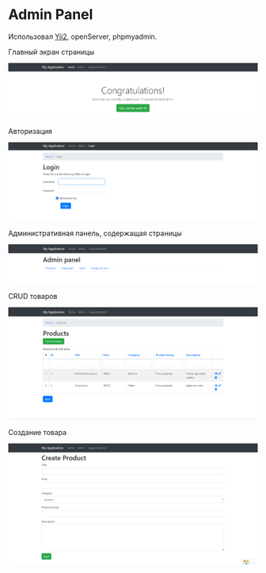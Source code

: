Admin Panel
==================

Использовал [Yii2](https://www.yiiframework.com/), openServer, phpmyadmin.

Главный экран страницы

![alt text](imgGit/Main_screen.png)

Авторизация

![alt text](imgGit/Auth_screen.png)

Административная панель, содержащая страницы

![alt text](imgGit/Admin_panel.png)

CRUD товаров

![alt text](imgGit/Product_crud.png)

Создание товара

![alt_text](imgGit/Product_create.png)

